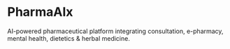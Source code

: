 # PharmaAIx
AI-powered pharmaceutical platform integrating consultation, e-pharmacy, mental health, dietetics &amp; herbal medicine.
